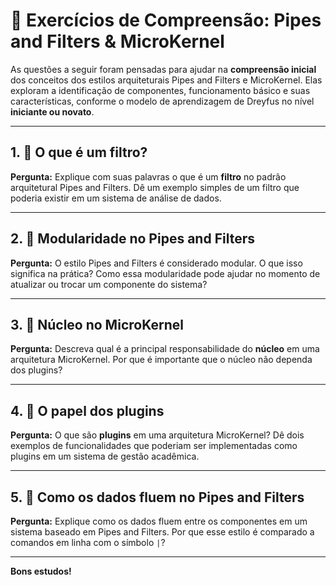 # 🧪 Exercícios de Compreensão: Pipes and Filters & MicroKernel

As questões a seguir foram pensadas para ajudar na **compreensão inicial** dos conceitos dos estilos arquiteturais Pipes and Filters e MicroKernel. Elas exploram a identificação de componentes, funcionamento básico e suas características, conforme o modelo de aprendizagem de Dreyfus no nível **iniciante ou novato**.

---

## 1. 🔎 O que é um filtro?

**Pergunta:**
Explique com suas palavras o que é um **filtro** no padrão arquitetural Pipes and Filters. Dê um exemplo simples de um filtro que poderia existir em um sistema de análise de dados.

---

## 2. 🧠 Modularidade no Pipes and Filters

**Pergunta:**
O estilo Pipes and Filters é considerado modular. O que isso significa na prática? Como essa modularidade pode ajudar no momento de atualizar ou trocar um componente do sistema?

---

## 3. 🧩 Núcleo no MicroKernel

**Pergunta:**
Descreva qual é a principal responsabilidade do **núcleo** em uma arquitetura MicroKernel. Por que é importante que o núcleo não dependa dos plugins?

---

## 4. 🔌 O papel dos plugins

**Pergunta:**
O que são **plugins** em uma arquitetura MicroKernel? Dê dois exemplos de funcionalidades que poderiam ser implementadas como plugins em um sistema de gestão acadêmica.

---

## 5. 📶 Como os dados fluem no Pipes and Filters

**Pergunta:**
Explique como os dados fluem entre os componentes em um sistema baseado em Pipes and Filters. Por que esse estilo é comparado a comandos em linha com o símbolo `|`?

---

**Bons estudos!**
